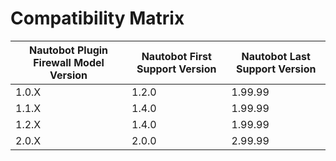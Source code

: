 # Compatibility Matrix

| Nautobot Plugin Firewall Model Version | Nautobot First Support Version | Nautobot Last Support Version |
| ------------- | -------------------- | -------------- |
| 1.0.X         | 1.2.0                | 1.99.99        |
| 1.1.X         | 1.4.0                | 1.99.99        |
| 1.2.X         | 1.4.0                | 1.99.99        |
| 2.0.X         | 2.0.0                | 2.99.99        |
